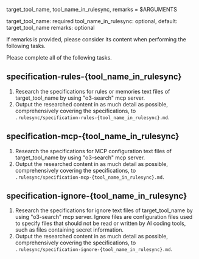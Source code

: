 target_tool_name, tool_name_in_rulesync, remarks = $ARGUMENTS

target_tool_name: required
tool_name_in_rulesync: optional, default: target_tool_name
remarks: optional

If remarks is provided, please consider its content when performing the following tasks.

Please complete all of the following tasks.

## specification-rules-{tool_name_in_rulesync}

1. Research the specifications for rules or memories text files of target_tool_name by using "o3-search" mcp server.
2. Output the researched content in as much detail as possible, comprehensively covering the specifications, to `.rulesync/specification-rules-{tool_name_in_rulesync}.md`.

## specification-mcp-{tool_name_in_rulesync}

1. Research the specifications for MCP configuration text files of target_tool_name by using "o3-search" mcp server.
2. Output the researched content in as much detail as possible, comprehensively covering the specifications, to `.rulesync/specification-mcp-{tool_name_in_rulesync}.md`.

## specification-ignore-{tool_name_in_rulesync}

1. Research the specifications for ignore text files of target_tool_name by using "o3-search" mcp server. Ignore files are configuration files used to specify files that should not be read or written by AI coding tools, such as files containing secret information.
2. Output the researched content in as much detail as possible, comprehensively covering the specifications, to `.rulesync/specification-ignore-{tool_name_in_rulesync}.md`.
